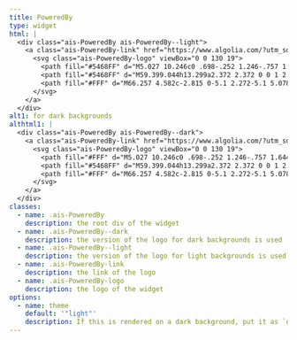 ```yaml
---
title: PoweredBy
type: widget
html: |
  <div class="ais-PoweredBy ais-PoweredBy--light">
    <a class="ais-PoweredBy-link" href="https://www.algolia.com/?utm_source=react-instantsearch&amp;utm_medium=website&amp;utm_content=localhost&amp;utm_campaign=poweredby" target="_blank" aria-label="search by Algolia">
      <svg class="ais-PoweredBy-logo" viewBox="0 0 130 19">
        <path fill="#5468FF" d="M5.027 10.246c0 .698-.252 1.246-.757 1.644-.505.397-1.201.596-2.089.596-.888 0-1.615-.138-2.181-.414v-1.214c.358.168.739.301 1.141.397.403.097.778.145 1.125.145.508 0 .884-.097 1.125-.29a.945.945 0 0 0 .363-.779.978.978 0 0 0-.333-.747c-.222-.204-.68-.446-1.375-.725C1.33 8.57.825 8.24.531 7.865c-.294-.372-.44-.82-.44-1.343 0-.655.233-1.17.698-1.547.465-.376 1.09-.564 1.875-.564.752 0 1.5.165 2.245.494l-.408 1.047c-.698-.294-1.321-.44-1.869-.44-.415 0-.73.09-.945.271a.89.89 0 0 0-.322.717c0 .204.043.38.129.524.086.145.227.282.424.411.197.13.551.3 1.063.51.577.24.999.464 1.268.671.269.208.465.442.591.704.125.261.188.57.188.924l-.001.002zm3.98 2.24c-.924 0-1.646-.269-2.167-.808-.521-.539-.781-1.28-.781-2.226 0-.97.242-1.733.725-2.288.483-.555 1.148-.833 1.993-.833.784 0 1.404.238 1.858.714.455.476.682 1.132.682 1.966v.682H7.359c.018.577.174 1.02.467 1.33.294.31.707.464 1.241.464.351 0 .678-.033.98-.099a5.1 5.1 0 0 0 .975-.33v1.026a3.865 3.865 0 0 1-.935.312 5.723 5.723 0 0 1-1.08.091zm7.46-.107l-.252-.827h-.043c-.286.362-.575.608-.865.74-.29.13-.662.195-1.117.195-.584 0-1.039-.158-1.367-.473-.328-.315-.491-.76-.491-1.337 0-.612.227-1.074.682-1.386.455-.312 1.148-.482 2.079-.51l1.026-.032v-.317c0-.38-.089-.663-.266-.85-.177-.189-.452-.283-.824-.283-.304 0-.596.045-.875.134a6.68 6.68 0 0 0-.806.317l-.408-.902a4.414 4.414 0 0 1 1.058-.384 4.856 4.856 0 0 1 1.085-.132c.756 0 1.326.165 1.711.494.385.33.577.847.577 1.552v4.001h-.904zm5.677-6.048c.254 0 .464.018.628.054l-.124 1.176a2.383 2.383 0 0 0-.559-.064c-.505 0-.914.165-1.227.494-.313.33-.47.757-.47 1.284v3.104H19.13V6.44h.988l.167 1.047h.064c.197-.354.454-.636.771-.843a1.83 1.83 0 0 1 1.023-.312h.001zm4.125 6.155c-.899 0-1.582-.262-2.049-.787-.467-.525-.701-1.277-.701-2.259 0-.999.244-1.767.733-2.304.489-.537 1.195-.806 2.119-.806.627 0 1.191.116 1.692.35l-.381 1.014c-.534-.208-.974-.312-1.321-.312-1.028 0-1.542.682-1.542 2.046 0 .666.128 1.166.384 1.501.256.335.631.502 1.125.502a3.23 3.23 0 0 0 1.595-.419v1.101a2.53 2.53 0 0 1-.722.285 4.356 4.356 0 0 1-.932.086v.002zm8.277-.107h-1.268V8.727c0-.458-.092-.8-.277-1.026-.184-.226-.477-.338-.878-.338-.53 0-.919.158-1.168.475-.249.317-.373.848-.373 1.593v2.95H29.32V4.022h1.262v2.122c0 .34-.021.704-.064 1.09h.081a1.76 1.76 0 0 1 .717-.666c.306-.158.663-.236 1.072-.236 1.439 0 2.159.725 2.159 2.175v3.873l-.001-.002zm7.648-6.048c.741 0 1.319.27 1.732.806.414.537.62 1.291.62 2.261 0 .974-.209 1.732-.628 2.275-.419.542-1.001.814-1.746.814-.752 0-1.336-.27-1.751-.81h-.086l-.231.703h-.945V4.023h1.262V6.01l-.021.655-.032.553h.054c.401-.59.992-.886 1.772-.886zm2.917.107h1.375l1.208 3.368c.183.48.304.931.365 1.354h.043c.032-.197.091-.436.177-.717.086-.28.541-1.616 1.364-4.004h1.364l-2.541 6.73c-.462 1.235-1.232 1.853-2.31 1.853-.279 0-.551-.03-.816-.09v-1c.19.043.406.064.65.064.609 0 1.037-.353 1.284-1.058l.22-.559-2.385-5.94h.002zm-3.244.924c-.508 0-.875.15-1.098.448-.224.3-.339.8-.346 1.501v.086c0 .723.115 1.247.344 1.571.229.324.603.486 1.123.486.448 0 .787-.177 1.018-.532.231-.354.346-.867.346-1.536 0-1.35-.462-2.025-1.386-2.025l-.001.001zm-27.28 4.157c.458 0 .826-.128 1.104-.384.278-.256.416-.615.416-1.077v-.516l-.763.032c-.594.021-1.027.121-1.297.298s-.406.448-.406.814c0 .265.079.47.236.615.158.145.394.218.709.218h.001zM8.775 7.287c-.401 0-.722.127-.964.381s-.386.625-.432 1.112h2.696c-.007-.49-.125-.862-.354-1.115-.229-.252-.544-.379-.945-.379l-.001.001zM102.162 13.784c0 1.455-.372 2.517-1.123 3.193-.75.676-1.895 1.013-3.44 1.013-.564 0-1.736-.109-2.673-.316l.345-1.689c.783.163 1.819.207 2.361.207.86 0 1.473-.174 1.84-.523.367-.349.548-.866.548-1.553v-.349a6.374 6.374 0 0 1-.838.316 4.151 4.151 0 0 1-1.194.158 4.515 4.515 0 0 1-1.616-.278 3.385 3.385 0 0 1-1.254-.817 3.744 3.744 0 0 1-.811-1.35c-.192-.54-.29-1.505-.29-2.213 0-.665.104-1.498.307-2.054a3.925 3.925 0 0 1 .904-1.433 4.124 4.124 0 0 1 1.441-.926 5.31 5.31 0 0 1 1.945-.365c.696 0 1.337.087 1.961.191a15.86 15.86 0 0 1 1.588.332v8.456h-.001zm-5.955-4.206c0 .893.197 1.885.592 2.3.394.413.904.62 1.528.62.34 0 .663-.049.964-.142a2.75 2.75 0 0 0 .734-.332v-5.29a8.531 8.531 0 0 0-1.413-.18c-.778-.022-1.369.294-1.786.801-.411.507-.619 1.395-.619 2.223zm16.121 0c0 .72-.104 1.264-.318 1.858a4.389 4.389 0 0 1-.904 1.52c-.389.42-.854.746-1.402.975-.548.23-1.391.36-1.813.36-.422-.005-1.26-.125-1.802-.36a4.088 4.088 0 0 1-1.397-.975 4.486 4.486 0 0 1-.909-1.52 5.037 5.037 0 0 1-.329-1.858c0-.719.099-1.41.318-1.999.219-.588.526-1.09.92-1.509.394-.42.865-.74 1.402-.97a4.547 4.547 0 0 1 1.786-.338 4.69 4.69 0 0 1 1.791.338 3.92 3.92 0 0 1 1.402.97c.389.42.69.921.909 1.51.23.587.345 1.28.345 1.998h.001zm-2.192.005c0-.92-.203-1.689-.597-2.223-.394-.539-.948-.806-1.654-.806-.707 0-1.26.267-1.654.806-.394.54-.586 1.302-.586 2.223 0 .932.197 1.558.592 2.098.394.545.948.812 1.654.812.707 0 1.26-.272 1.654-.812.394-.545.592-1.166.592-2.098h-.001zm6.963 4.708c-3.511.016-3.511-2.822-3.511-3.274L113.583.95l2.142-.338v10.003c0 .256 0 1.88 1.375 1.885v1.793h-.001zm3.774 0h-2.153V5.095l2.153-.338zM119.794 3.75a1.3 1.3 0 0 0 1.304-1.292c0-.714-.581-1.29-1.304-1.29-.723 0-1.304.577-1.304 1.29 0 .714.586 1.291 1.304 1.291zm6.431 1.012c.707 0 1.304.087 1.786.262.482.174.871.42 1.156.73.285.311.488.735.608 1.182.126.447.186.937.186 1.476v5.481a25.24 25.24 0 0 1-1.495.251c-.668.098-1.419.147-2.251.147a6.829 6.829 0 0 1-1.517-.158 3.213 3.213 0 0 1-1.178-.507 2.455 2.455 0 0 1-.761-.904c-.181-.37-.274-.893-.274-1.438 0-.523.104-.855.307-1.215.208-.36.487-.654.838-.883a3.609 3.609 0 0 1 1.227-.49 7.073 7.073 0 0 1 2.202-.103c.263.027.537.076.833.147v-.349c0-.245-.027-.479-.088-.697a1.486 1.486 0 0 0-.307-.583c-.148-.169-.34-.3-.581-.392a2.536 2.536 0 0 0-.915-.163c-.493 0-.942.06-1.353.131-.411.071-.75.153-1.008.245l-.257-1.749c.268-.093.668-.185 1.183-.278a9.335 9.335 0 0 1 1.66-.142h-.001zm.179 7.73c.657 0 1.145-.038 1.484-.104V10.22a5.097 5.097 0 0 0-1.978-.104c-.241.033-.46.098-.652.191a1.167 1.167 0 0 0-.466.392c-.121.17-.175.267-.175.523 0 .501.175.79.493.981.323.196.75.29 1.293.29h.001zM84.108 4.816c.707 0 1.304.087 1.786.262.482.174.871.42 1.156.73.29.316.487.735.608 1.182.126.447.186.937.186 1.476v5.481a25.24 25.24 0 0 1-1.495.251c-.668.098-1.419.147-2.251.147a6.829 6.829 0 0 1-1.517-.158 3.213 3.213 0 0 1-1.178-.507 2.455 2.455 0 0 1-.761-.904c-.181-.37-.274-.893-.274-1.438 0-.523.104-.855.307-1.215.208-.36.487-.654.838-.883a3.609 3.609 0 0 1 1.227-.49 7.073 7.073 0 0 1 2.202-.103c.257.027.537.076.833.147v-.349c0-.245-.027-.479-.088-.697a1.486 1.486 0 0 0-.307-.583c-.148-.169-.34-.3-.581-.392a2.536 2.536 0 0 0-.915-.163c-.493 0-.942.06-1.353.131-.411.071-.75.153-1.008.245l-.257-1.749c.268-.093.668-.185 1.183-.278a8.89 8.89 0 0 1 1.66-.142h-.001zm.185 7.736c.657 0 1.145-.038 1.484-.104V10.28a5.097 5.097 0 0 0-1.978-.104c-.241.033-.46.098-.652.191a1.167 1.167 0 0 0-.466.392c-.121.17-.175.267-.175.523 0 .501.175.79.493.981.318.191.75.29 1.293.29h.001zm8.683 1.738c-3.511.016-3.511-2.822-3.511-3.274L89.46.948 91.602.61v10.003c0 .256 0 1.88 1.375 1.885v1.793h-.001z"/>
        <path fill="#5468FF" d="M59.399.044h13.299a2.372 2.372 0 0 1 2.377 2.364v13.234a2.372 2.372 0 0 1-2.377 2.364H59.399a2.372 2.372 0 0 1-2.377-2.364V2.403A2.368 2.368 0 0 1 59.399.044z"/>
        <path fill="#FFF" d="M66.257 4.582c-2.815 0-5.1 2.272-5.1 5.078 0 2.806 2.284 5.072 5.1 5.072 2.815 0 5.1-2.272 5.1-5.078 0-2.806-2.279-5.072-5.1-5.072zm0 8.652c-1.983 0-3.593-1.602-3.593-3.574 0-1.972 1.61-3.574 3.593-3.574 1.983 0 3.593 1.602 3.593 3.574a3.582 3.582 0 0 1-3.593 3.574zm0-6.418V9.48c0 .076.082.131.153.093l2.377-1.226c.055-.027.071-.093.044-.147a2.96 2.96 0 0 0-2.465-1.487c-.055 0-.11.044-.11.104h.001zm-3.33-1.956l-.312-.31a.783.783 0 0 0-1.106 0l-.372.37a.773.773 0 0 0 0 1.1l.307.305c.049.05.121.038.164-.01.181-.246.378-.48.597-.698.225-.223.455-.42.707-.599.055-.033.06-.109.016-.158h-.001zm5.001-.806v-.616a.781.781 0 0 0-.783-.779h-1.824a.78.78 0 0 0-.783.78v.631c0 .071.066.12.137.104a5.736 5.736 0 0 1 1.588-.223c.52 0 1.035.071 1.534.207a.106.106 0 0 0 .131-.104z"/>
      </svg>
    </a>
  </div>
alt1: for dark backgrounds
althtml1: |
  <div class="ais-PoweredBy ais-PoweredBy--dark">
    <a class="ais-PoweredBy-link" href="https://www.algolia.com/?utm_source=react-instantsearch&amp;utm_medium=website&amp;utm_content=localhost&amp;utm_campaign=poweredby" target="_blank" aria-label="search by Algolia">
      <svg class="ais-PoweredBy-logo" viewBox="0 0 130 19">
        <path fill="#FFF" d="M5.027 10.246c0 .698-.252 1.246-.757 1.644-.505.397-1.201.596-2.089.596-.888 0-1.615-.138-2.181-.414v-1.214c.358.168.739.301 1.141.397.403.097.778.145 1.125.145.508 0 .884-.097 1.125-.29a.945.945 0 0 0 .363-.779.978.978 0 0 0-.333-.747c-.222-.204-.68-.446-1.375-.725C1.33 8.57.825 8.24.531 7.865c-.294-.372-.44-.82-.44-1.343 0-.655.233-1.17.698-1.547.465-.376 1.09-.564 1.875-.564.752 0 1.5.165 2.245.494l-.408 1.047c-.698-.294-1.321-.44-1.869-.44-.415 0-.73.09-.945.271a.89.89 0 0 0-.322.717c0 .204.043.38.129.524.086.145.227.282.424.411.197.13.551.3 1.063.51.577.24.999.464 1.268.671.269.208.465.442.591.704.125.261.188.57.188.924l-.001.002zm3.98 2.24c-.924 0-1.646-.269-2.167-.808-.521-.539-.781-1.28-.781-2.226 0-.97.242-1.733.725-2.288.483-.555 1.148-.833 1.993-.833.784 0 1.404.238 1.858.714.455.476.682 1.132.682 1.966v.682H7.359c.018.577.174 1.02.467 1.33.294.31.707.464 1.241.464.351 0 .678-.033.98-.099a5.1 5.1 0 0 0 .975-.33v1.026a3.865 3.865 0 0 1-.935.312 5.723 5.723 0 0 1-1.08.091zm7.46-.107l-.252-.827h-.043c-.286.362-.575.608-.865.74-.29.13-.662.195-1.117.195-.584 0-1.039-.158-1.367-.473-.328-.315-.491-.76-.491-1.337 0-.612.227-1.074.682-1.386.455-.312 1.148-.482 2.079-.51l1.026-.032v-.317c0-.38-.089-.663-.266-.85-.177-.189-.452-.283-.824-.283-.304 0-.596.045-.875.134a6.68 6.68 0 0 0-.806.317l-.408-.902a4.414 4.414 0 0 1 1.058-.384 4.856 4.856 0 0 1 1.085-.132c.756 0 1.326.165 1.711.494.385.33.577.847.577 1.552v4.001h-.904zm5.677-6.048c.254 0 .464.018.628.054l-.124 1.176a2.383 2.383 0 0 0-.559-.064c-.505 0-.914.165-1.227.494-.313.33-.47.757-.47 1.284v3.104H19.13V6.44h.988l.167 1.047h.064c.197-.354.454-.636.771-.843a1.83 1.83 0 0 1 1.023-.312h.001zm4.125 6.155c-.899 0-1.582-.262-2.049-.787-.467-.525-.701-1.277-.701-2.259 0-.999.244-1.767.733-2.304.489-.537 1.195-.806 2.119-.806.627 0 1.191.116 1.692.35l-.381 1.014c-.534-.208-.974-.312-1.321-.312-1.028 0-1.542.682-1.542 2.046 0 .666.128 1.166.384 1.501.256.335.631.502 1.125.502a3.23 3.23 0 0 0 1.595-.419v1.101a2.53 2.53 0 0 1-.722.285 4.356 4.356 0 0 1-.932.086v.002zm8.277-.107h-1.268V8.727c0-.458-.092-.8-.277-1.026-.184-.226-.477-.338-.878-.338-.53 0-.919.158-1.168.475-.249.317-.373.848-.373 1.593v2.95H29.32V4.022h1.262v2.122c0 .34-.021.704-.064 1.09h.081a1.76 1.76 0 0 1 .717-.666c.306-.158.663-.236 1.072-.236 1.439 0 2.159.725 2.159 2.175v3.873l-.001-.002zm7.648-6.048c.741 0 1.319.27 1.732.806.414.537.62 1.291.62 2.261 0 .974-.209 1.732-.628 2.275-.419.542-1.001.814-1.746.814-.752 0-1.336-.27-1.751-.81h-.086l-.231.703h-.945V4.023h1.262V6.01l-.021.655-.032.553h.054c.401-.59.992-.886 1.772-.886zm2.917.107h1.375l1.208 3.368c.183.48.304.931.365 1.354h.043c.032-.197.091-.436.177-.717.086-.28.541-1.616 1.364-4.004h1.364l-2.541 6.73c-.462 1.235-1.232 1.853-2.31 1.853-.279 0-.551-.03-.816-.09v-1c.19.043.406.064.65.064.609 0 1.037-.353 1.284-1.058l.22-.559-2.385-5.94h.002zm-3.244.924c-.508 0-.875.15-1.098.448-.224.3-.339.8-.346 1.501v.086c0 .723.115 1.247.344 1.571.229.324.603.486 1.123.486.448 0 .787-.177 1.018-.532.231-.354.346-.867.346-1.536 0-1.35-.462-2.025-1.386-2.025l-.001.001zm-27.28 4.157c.458 0 .826-.128 1.104-.384.278-.256.416-.615.416-1.077v-.516l-.763.032c-.594.021-1.027.121-1.297.298s-.406.448-.406.814c0 .265.079.47.236.615.158.145.394.218.709.218h.001zM8.775 7.287c-.401 0-.722.127-.964.381s-.386.625-.432 1.112h2.696c-.007-.49-.125-.862-.354-1.115-.229-.252-.544-.379-.945-.379l-.001.001zM102.162 13.784c0 1.455-.372 2.517-1.123 3.193-.75.676-1.895 1.013-3.44 1.013-.564 0-1.736-.109-2.673-.316l.345-1.689c.783.163 1.819.207 2.361.207.86 0 1.473-.174 1.84-.523.367-.349.548-.866.548-1.553v-.349a6.374 6.374 0 0 1-.838.316 4.151 4.151 0 0 1-1.194.158 4.515 4.515 0 0 1-1.616-.278 3.385 3.385 0 0 1-1.254-.817 3.744 3.744 0 0 1-.811-1.35c-.192-.54-.29-1.505-.29-2.213 0-.665.104-1.498.307-2.054a3.925 3.925 0 0 1 .904-1.433 4.124 4.124 0 0 1 1.441-.926 5.31 5.31 0 0 1 1.945-.365c.696 0 1.337.087 1.961.191a15.86 15.86 0 0 1 1.588.332v8.456h-.001zm-5.955-4.206c0 .893.197 1.885.592 2.3.394.413.904.62 1.528.62.34 0 .663-.049.964-.142a2.75 2.75 0 0 0 .734-.332v-5.29a8.531 8.531 0 0 0-1.413-.18c-.778-.022-1.369.294-1.786.801-.411.507-.619 1.395-.619 2.223zm16.121 0c0 .72-.104 1.264-.318 1.858a4.389 4.389 0 0 1-.904 1.52c-.389.42-.854.746-1.402.975-.548.23-1.391.36-1.813.36-.422-.005-1.26-.125-1.802-.36a4.088 4.088 0 0 1-1.397-.975 4.486 4.486 0 0 1-.909-1.52 5.037 5.037 0 0 1-.329-1.858c0-.719.099-1.41.318-1.999.219-.588.526-1.09.92-1.509.394-.42.865-.74 1.402-.97a4.547 4.547 0 0 1 1.786-.338 4.69 4.69 0 0 1 1.791.338 3.92 3.92 0 0 1 1.402.97c.389.42.69.921.909 1.51.23.587.345 1.28.345 1.998h.001zm-2.192.005c0-.92-.203-1.689-.597-2.223-.394-.539-.948-.806-1.654-.806-.707 0-1.26.267-1.654.806-.394.54-.586 1.302-.586 2.223 0 .932.197 1.558.592 2.098.394.545.948.812 1.654.812.707 0 1.26-.272 1.654-.812.394-.545.592-1.166.592-2.098h-.001zm6.963 4.708c-3.511.016-3.511-2.822-3.511-3.274L113.583.95l2.142-.338v10.003c0 .256 0 1.88 1.375 1.885v1.793h-.001zm3.774 0h-2.153V5.095l2.153-.338zM119.794 3.75a1.3 1.3 0 0 0 1.304-1.292c0-.714-.581-1.29-1.304-1.29-.723 0-1.304.577-1.304 1.29 0 .714.586 1.291 1.304 1.291zm6.431 1.012c.707 0 1.304.087 1.786.262.482.174.871.42 1.156.73.285.311.488.735.608 1.182.126.447.186.937.186 1.476v5.481a25.24 25.24 0 0 1-1.495.251c-.668.098-1.419.147-2.251.147a6.829 6.829 0 0 1-1.517-.158 3.213 3.213 0 0 1-1.178-.507 2.455 2.455 0 0 1-.761-.904c-.181-.37-.274-.893-.274-1.438 0-.523.104-.855.307-1.215.208-.36.487-.654.838-.883a3.609 3.609 0 0 1 1.227-.49 7.073 7.073 0 0 1 2.202-.103c.263.027.537.076.833.147v-.349c0-.245-.027-.479-.088-.697a1.486 1.486 0 0 0-.307-.583c-.148-.169-.34-.3-.581-.392a2.536 2.536 0 0 0-.915-.163c-.493 0-.942.06-1.353.131-.411.071-.75.153-1.008.245l-.257-1.749c.268-.093.668-.185 1.183-.278a9.335 9.335 0 0 1 1.66-.142h-.001zm.179 7.73c.657 0 1.145-.038 1.484-.104V10.22a5.097 5.097 0 0 0-1.978-.104c-.241.033-.46.098-.652.191a1.167 1.167 0 0 0-.466.392c-.121.17-.175.267-.175.523 0 .501.175.79.493.981.323.196.75.29 1.293.29h.001zM84.108 4.816c.707 0 1.304.087 1.786.262.482.174.871.42 1.156.73.29.316.487.735.608 1.182.126.447.186.937.186 1.476v5.481a25.24 25.24 0 0 1-1.495.251c-.668.098-1.419.147-2.251.147a6.829 6.829 0 0 1-1.517-.158 3.213 3.213 0 0 1-1.178-.507 2.455 2.455 0 0 1-.761-.904c-.181-.37-.274-.893-.274-1.438 0-.523.104-.855.307-1.215.208-.36.487-.654.838-.883a3.609 3.609 0 0 1 1.227-.49 7.073 7.073 0 0 1 2.202-.103c.257.027.537.076.833.147v-.349c0-.245-.027-.479-.088-.697a1.486 1.486 0 0 0-.307-.583c-.148-.169-.34-.3-.581-.392a2.536 2.536 0 0 0-.915-.163c-.493 0-.942.06-1.353.131-.411.071-.75.153-1.008.245l-.257-1.749c.268-.093.668-.185 1.183-.278a8.89 8.89 0 0 1 1.66-.142h-.001zm.185 7.736c.657 0 1.145-.038 1.484-.104V10.28a5.097 5.097 0 0 0-1.978-.104c-.241.033-.46.098-.652.191a1.167 1.167 0 0 0-.466.392c-.121.17-.175.267-.175.523 0 .501.175.79.493.981.318.191.75.29 1.293.29h.001zm8.683 1.738c-3.511.016-3.511-2.822-3.511-3.274L89.46.948 91.602.61v10.003c0 .256 0 1.88 1.375 1.885v1.793h-.001z"/>
        <path fill="#5468FF" d="M59.399.044h13.299a2.372 2.372 0 0 1 2.377 2.364v13.234a2.372 2.372 0 0 1-2.377 2.364H59.399a2.372 2.372 0 0 1-2.377-2.364V2.403A2.368 2.368 0 0 1 59.399.044z"/>
        <path fill="#FFF" d="M66.257 4.582c-2.815 0-5.1 2.272-5.1 5.078 0 2.806 2.284 5.072 5.1 5.072 2.815 0 5.1-2.272 5.1-5.078 0-2.806-2.279-5.072-5.1-5.072zm0 8.652c-1.983 0-3.593-1.602-3.593-3.574 0-1.972 1.61-3.574 3.593-3.574 1.983 0 3.593 1.602 3.593 3.574a3.582 3.582 0 0 1-3.593 3.574zm0-6.418V9.48c0 .076.082.131.153.093l2.377-1.226c.055-.027.071-.093.044-.147a2.96 2.96 0 0 0-2.465-1.487c-.055 0-.11.044-.11.104h.001zm-3.33-1.956l-.312-.31a.783.783 0 0 0-1.106 0l-.372.37a.773.773 0 0 0 0 1.1l.307.305c.049.05.121.038.164-.01.181-.246.378-.48.597-.698.225-.223.455-.42.707-.599.055-.033.06-.109.016-.158h-.001zm5.001-.806v-.616a.781.781 0 0 0-.783-.779h-1.824a.78.78 0 0 0-.783.78v.631c0 .071.066.12.137.104a5.736 5.736 0 0 1 1.588-.223c.52 0 1.035.071 1.534.207a.106.106 0 0 0 .131-.104z"/>
      </svg>
    </a>
  </div>
classes:
  - name: .ais-PoweredBy
    description: the root div of the widget
  - name: .ais-PoweredBy--dark
    description: the version of the logo for dark backgrounds is used
  - name: .ais-PoweredBy--light
    description: the version of the logo for light backgrounds is used
  - name: .ais-PoweredBy-link
    description: the link of the logo
  - name: .ais-PoweredBy-logo
    description: the logo of the widget
options:
  - name: theme
    default: '"light"'
    description: If this is rendered on a dark background, put it as `dark`
---
```

